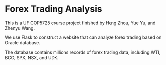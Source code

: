 # Forex Trading Analysis

This is a UF COP5725 course project finished by Heng Zhou, Yue Yu, and Zhenyu Wang.

We use Flask to construct a website that can analyze forex trading based on Oracle database.

The database contains millions records of forex trading data, including WTI, BCO, SPX, NSX, and UDX.